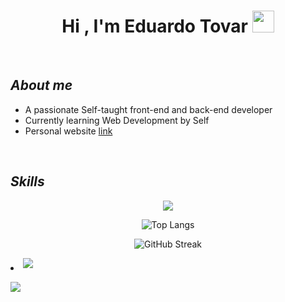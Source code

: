 <h1 align="center"><b>Hi , I'm Eduardo Tovar </b><img src="https://media.giphy.com/media/hvRJCLFzcasrR4ia7z/giphy.gif" width="35"></h1>
<!--  -->
<br>

##  *About me*

- A passionate Self-taught front-end and back-end developer
- Currently learning Web Development by Self
- Personal website [link](https://portfolio-eduardo-tovar.vercel.app/)

<br>

## *Skills*

<p align="center">
	<a href="https://skillicons.dev">
		<img src="https://skillicons.dev/icons?i=js,ts,astro,react,nextjs,rails,python,postgres,git,github" />
	</a>
</p>
<p align="center">
	  <img src="https://github-readme-stats.vercel.app/api/top-langs/?username=eduardo355&langs_count=6&layout=compact&theme=radical" alt="Top Langs" />
</p>
<p align="center">
	  <img src="https://streak-stats.demolab.com?user=eduardo355&theme=radical" alt="GitHub Streak" />
</p>

<li>
	<a href="mailto:ingeniero.eduardo355@gmail.com" target="_blank">
		<img src="https://img.shields.io/badge/gmail:  ingeniero.eduardo355-%23EA4335.svg?style=for-the-badge&logo=gmail&logoColor=white" t=mail style="margin-bottom: 5px;" />
	</a>
</li>

[![](https://visitcount.itsvg.in/api?id=eduardo355&label=Profile%20Views&pretty=false)](https://visitcount.itsvg.in)
